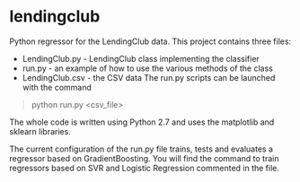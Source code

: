 # lendingclub
Python regressor for the LendingClub data. This project contains three files:
* LendingClub.py - LendingClub class implementing the classifier
* run.py - an example of how to use the various methods of the class
* LendingClub.csv - the CSV data
The run.py scripts can be launched with the command


> python run.py <csv_file> 


The whole code is written using Python 2.7 and uses the matplotlib and sklearn libraries.


The current configuration of the run.py file trains, tests and evaluates a regressor based on GradientBoosting. 
You will find the command to train regressors based on SVR and Logistic Regression commented in the file.

